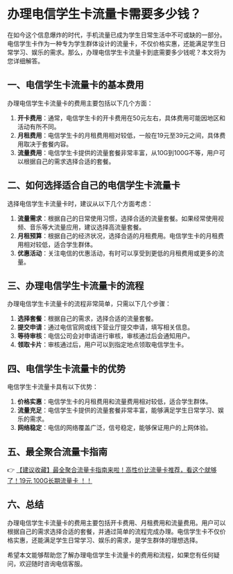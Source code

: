 # 办理电信学生卡流量卡需要多少钱？

在如今这个信息爆炸的时代，手机流量已成为学生日常生活中不可或缺的一部分。电信学生卡作为一种专为学生群体设计的流量卡，不仅价格实惠，还能满足学生日常学习、娱乐的需求。那么，办理电信学生卡流量卡到底需要多少钱呢？本文将为您详细解答。

## 一、电信学生卡流量卡的基本费用

办理电信学生卡流量卡的费用主要包括以下几个方面：

1. **开卡费用**：通常，电信学生卡的开卡费用在50元左右，具体费用可能因地区和活动有所不同。
2. **月租费用**：电信学生卡的月租费用相对较低，一般在19元至39元之间，具体费用取决于套餐内容。
3. **流量费用**：电信学生卡提供的流量套餐非常丰富，从10G到100G不等，用户可以根据自己的需求选择合适的套餐。

## 二、如何选择适合自己的电信学生卡流量卡

选择电信学生卡流量卡时，建议从以下几个方面考虑：

1. **流量需求**：根据自己的日常使用习惯，选择合适的流量套餐。如果经常使用视频、音乐等大流量应用，建议选择高流量套餐。
2. **月租预算**：根据自己的经济状况，选择合适的月租费用。电信学生卡的月租费用相对较低，适合学生群体。
3. **优惠活动**：关注电信的优惠活动，有时可以享受到更低的月租费用或更多的流量。

## 三、办理电信学生卡流量卡的流程

办理电信学生卡流量卡的流程非常简单，只需以下几个步骤：

1. **选择套餐**：根据自己的需求，选择合适的流量套餐。
2. **提交申请**：通过电信官网或线下营业厅提交申请，填写相关信息。
3. **等待审核**：电信公司会对申请进行审核，审核通过后会通知用户。
4. **领取卡片**：审核通过后，用户可以到指定地点领取电信学生卡。

## 四、电信学生卡流量卡的优势

电信学生卡流量卡具有以下优势：

1. **价格实惠**：电信学生卡的月租费用和流量费用相对较低，适合学生群体。
2. **流量充足**：电信学生卡提供的流量套餐非常丰富，能够满足学生日常学习、娱乐的需求。
3. **网络稳定**：电信的网络覆盖广泛，信号稳定，能够保证用户的上网体验。

## 五、最全聚合流量卡指南

👉 [【建议收藏】最全聚合流量卡指南来啦！高性价比流量卡推荐，看这个就够了！19元 100G长期流量卡 ！！](https://bit.ly/Liuliangka)

## 六、总结

办理电信学生卡流量卡的费用主要包括开卡费用、月租费用和流量费用。用户可以根据自己的需求选择合适的套餐，并通过简单的流程完成办理。电信学生卡不仅价格实惠，还能满足学生日常学习、娱乐的需求，是学生群体的理想选择。

希望本文能够帮助您了解办理电信学生卡流量卡的费用和流程，如果您有任何疑问，欢迎随时咨询电信客服。